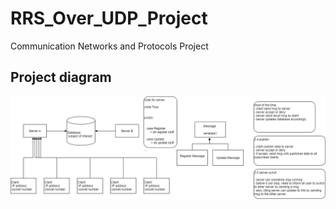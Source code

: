 # RRS_Over_UDP_Project
Communication Networks and Protocols Project

## Project diagram
![Project diagram](https://raw.githubusercontent.com/JAckZ97/RRS_Over_UDP_Project/main/COEN445%20Project%20Diagram.jpg)
